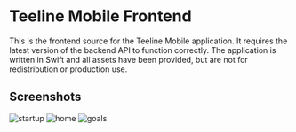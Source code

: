Teeline Mobile Frontend
========

This is the frontend source for the Teeline Mobile application. It requires the latest version of the backend API to function correctly. The application is written in Swift and all assets have been provided, but are not for redistribution or production use.

Screenshots
--------

![startup] ![home] ![goals]

[startup]: https://cdn.jared.im/WINWORD_2016-05-31_10-14-30.png
[home]: https://cdn.jared.im/WINWORD_2016-05-31_10-14-49.png
[goals]: https://cdn.jared.im/WINWORD_2016-05-31_10-15-27.png

